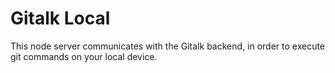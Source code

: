 # Gitalk Local

This node server communicates with the Gitalk backend, in order to execute git commands on your local device.
